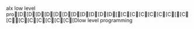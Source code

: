 alx low level pro[D[D[D[D[D[D[D[D[D[D[D[[C[C[C[C[C[C[[C[C[C[C[C[C[C[C[Dlow level programming
